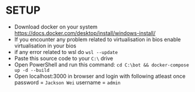# SETUP

- Download docker on your system https://docs.docker.com/desktop/install/windows-install/
- If you encounter any problem related to virtualisation in bios enable virtualisation in your bios
- if any error related to wsl do `wsl --update`
- Paste this source code to your `C:\` drive
- Open PowerShell and run this command:
  `cd C:\bot && docker-compose up -d --build`
- Open localhost:3000 in browser and login with following atleast once
  password = `Jackson Wei`
  username = `admin`
